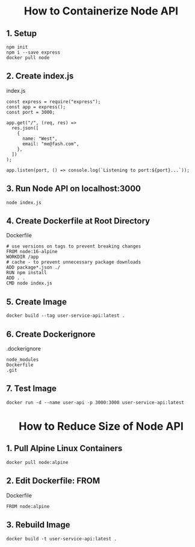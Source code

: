 <h1 align="center">
How to Containerize Node API
</p>

## 1. Setup

```
npm init
npm i --save express
docker pull node
```

## 2. Create index.js

index.js

```
const express = require("express");
const app = express();
const port = 3000;

app.get("/", (req, res) =>
  res.json([
    {
      name: "West",
      email: "me@fash.com",
    },
  ])
);

app.listen(port, () => console.log(`Listening to port:${port}...`));
```

## 3. Run Node API on localhost:3000

```
node index.js
```

## 4. Create Dockerfile at Root Directory

Dockerfile

```
# use versions on tags to prevent breaking changes
FROM node:16-alpine
WORKDIR /app
# cache - to prevent unnecessary package downloads
ADD package*.json ./
RUN npm install
ADD . .
CMD node index.js
```

## 5. Create Image

```
docker build --tag user-service-api:latest .
```

## 6. Create Dockerignore

.dockerignore

```
node_modules
Dockerfile
.git
```

## 7. Test Image

```
docker run -d --name user-api -p 3000:3000 user-service-api:latest
```

<h1 align="center">
How to Reduce Size of Node API
</h1>

## 1. Pull Alpine Linux Containers

```
docker pull node:alpine
```

## 2. Edit Dockerfile: FROM

Dockerfile

```
FROM node:alpine
```

## 3. Rebuild Image

```
docker build -t user-service-api:latest .
```
